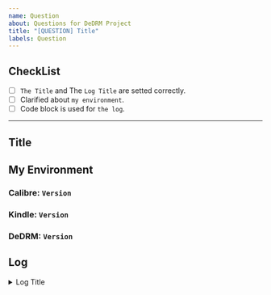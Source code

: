 ```yaml
---
name: Question
about: Questions for DeDRM Project
title: "[QUESTION] Title"
labels: Question
---
```


## CheckList
<!-- Check with `[x]` -->
- [ ] `The Title` and The `Log Title` are setted correctly.
- [ ] Clarified about `my environment`.
- [ ] Code block is used for `the log`.
<!-- If you don't know the version, please specify 'Unknown'. -->
<!-- In case of markdown To use the code block, enclose it in ```. -->
<!-- If you don't need Log, please delete the log section. -->

---

## Title
<!-- content -->

## My Environment
### Calibre: `Version`
### Kindle: `Version`
### DeDRM: `Version`

## Log
<details><summary>Log Title</summary>

```log
PUT YOUR LOG
```
</details>
